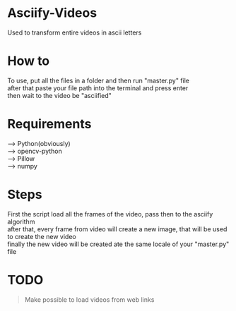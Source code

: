 # Asciify-Videos
Used to transform entire videos in ascii letters

# How to
To use, put all the files in a folder and then run "master.py" file  
after that paste your file path into the terminal and press enter  
then wait to the video be "asciified"

# Requirements
--> Python(obviously)  
--> opencv-python  
--> Pillow  
--> numpy

# Steps
First the script load all the frames of the video, pass then to the asciify algorithm  
after that, every frame from video will create a new image, that will be used to create the new video  
finally the new video will be created ate the same locale of your "master.py" file

# TODO
> Make possible to load videos from web links
